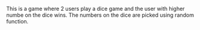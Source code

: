 This is a game where 2 users play a dice game and the user with higher numbe on the dice wins. The numbers on the dice are picked using random function. 
